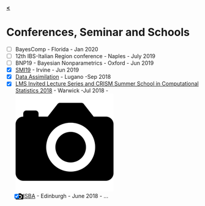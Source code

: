 [**<**](/index)

# Conferences, Seminar and Schools

- [ ] BayesComp - Florida - Jan 2020
- [ ] 12th IBS-Italian Region conference - Naples - July 2019
- [ ] BNP19 - Bayesian Nonparametrics - Oxford - Jun 2019
- [x] [SMI19](/pages/SMI19) - Irvine - Jun 2019
- [x] [Data Assimilation](/pages/lug) - Lugano -Sep 2018
- [x] [LMS Invited Lecture Series and CRISM Summer School in Computational Statistics 2018](/pages/Warwick18) - Warwick -Jul 2018 - [ ![|0.1%](/images/cam3.png) ](/pages/Warwick18)
- [x] [ISBA](https://bayesian.org/isba2018/) - Edinburgh - June 2018 - [ <img align="left" width="20" height="20" src="/images/cam3.png"> ](/pages/isba)
...
